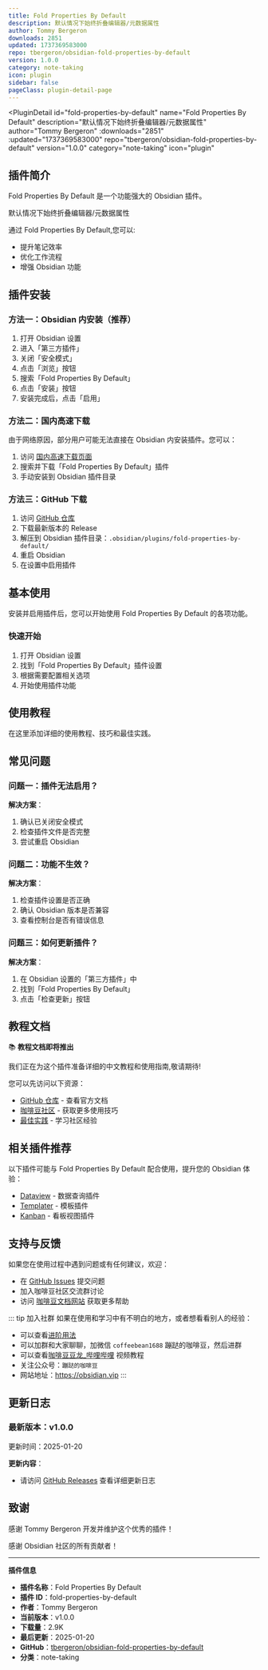 ```yaml
---
title: Fold Properties By Default
description: 默认情况下始终折叠编辑器/元数据属性
author: Tommy Bergeron
downloads: 2851
updated: 1737369583000
repo: tbergeron/obsidian-fold-properties-by-default
version: 1.0.0
category: note-taking
icon: plugin
sidebar: false
pageClass: plugin-detail-page
---
```


<PluginDetail
  id="fold-properties-by-default"
  name="Fold Properties By Default"
  description="默认情况下始终折叠编辑器/元数据属性"
  author="Tommy Bergeron"
  :downloads="2851"
  :updated="1737369583000"
  repo="tbergeron/obsidian-fold-properties-by-default"
  version="1.0.0"
  category="note-taking"
  icon="plugin"
>

<!-- AUTO_GENERATED_START -->
## 插件简介

Fold Properties By Default 是一个功能强大的 Obsidian 插件。

默认情况下始终折叠编辑器/元数据属性

通过 Fold Properties By Default,您可以:

- 提升笔记效率
- 优化工作流程
- 增强 Obsidian 功能

<!-- AUTO_GENERATED_END -->

<!-- AUTO_GENERATED_START -->
## 插件安装

### 方法一：Obsidian 内安装（推荐）

1. 打开 Obsidian 设置
2. 进入「第三方插件」
3. 关闭「安全模式」
4. 点击「浏览」按钮
5. 搜索「Fold Properties By Default」
6. 点击「安装」按钮
7. 安装完成后，点击「启用」

### 方法二：国内高速下载

由于网络原因，部分用户可能无法直接在 Obsidian 内安装插件。您可以：

1. 访问 [国内高速下载页面](/zh/documentation/obsidian-plugins-download.html)
2. 搜索并下载「Fold Properties By Default」插件
3. 手动安装到 Obsidian 插件目录

### 方法三：GitHub 下载

1. 访问 [GitHub 仓库](https://github.com/tbergeron/obsidian-fold-properties-by-default)
2. 下载最新版本的 Release
3. 解压到 Obsidian 插件目录：`.obsidian/plugins/fold-properties-by-default/`
4. 重启 Obsidian
5. 在设置中启用插件

## 基本使用

安装并启用插件后，您可以开始使用 Fold Properties By Default 的各项功能。

### 快速开始

1. 打开 Obsidian 设置
2. 找到「Fold Properties By Default」插件设置
3. 根据需要配置相关选项
4. 开始使用插件功能

<!-- AUTO_GENERATED_END -->

<!-- CUSTOM_CONTENT_START:tutorial -->
## 使用教程

在这里添加详细的使用教程、技巧和最佳实践。

<!-- CUSTOM_CONTENT_END:tutorial -->

<!-- SHARED_CONTENT_START -->
## 常见问题

### 问题一：插件无法启用？

**解决方案**：
1. 确认已关闭安全模式
2. 检查插件文件是否完整
3. 尝试重启 Obsidian

### 问题二：功能不生效？

**解决方案**：
1. 检查插件设置是否正确
2. 确认 Obsidian 版本是否兼容
3. 查看控制台是否有错误信息

### 问题三：如何更新插件？

**解决方案**：
1. 在 Obsidian 设置的「第三方插件」中
2. 找到「Fold Properties By Default」
3. 点击「检查更新」按钮

## 教程文档

📚 **教程文档即将推出**

我们正在为这个插件准备详细的中文教程和使用指南,敬请期待!

您可以先访问以下资源：
- [GitHub 仓库](https://github.com/tbergeron/obsidian-fold-properties-by-default) - 查看官方文档
- [咖啡豆社区](/zh/bases/) - 获取更多使用技巧
- [最佳实践](/zh/best-practices/) - 学习社区经验

## 相关插件推荐

以下插件可能与 Fold Properties By Default 配合使用，提升您的 Obsidian 体验：

- [Dataview](/zh/plugins/dataview.html) - 数据查询插件
- [Templater](/zh/plugins/templater-obsidian.html) - 模板插件
- [Kanban](/zh/plugins/obsidian-kanban.html) - 看板视图插件

## 支持与反馈

如果您在使用过程中遇到问题或有任何建议，欢迎：

- 在 [GitHub Issues](https://github.com/tbergeron/obsidian-fold-properties-by-default/issues) 提交问题
- 加入咖啡豆社区交流群讨论
- 访问 [咖啡豆文档网站](https://obsidian.vip) 获取更多帮助

::: tip 加入社群
如果在使用和学习中有不明白的地方，或者想看看别人的经验：
- 可以查看[进阶用法](/zh/advanced)
- 可以加群和大家聊聊，加微信 `coffeebean1688` 蹦跶的咖啡豆，然后进群
- 可以查看[咖啡豆豆龙_哔哩哔哩](https://space.bilibili.com/618777356) 视频教程
- 关注公众号：`蹦跶的咖啡豆`
- 网站地址：https://obsidian.vip
:::
<!-- SHARED_CONTENT_END -->

<!-- AUTO_GENERATED_START -->
## 更新日志

### 最新版本：v1.0.0

更新时间：2025-01-20

**更新内容**：
- 请访问 [GitHub Releases](https://github.com/tbergeron/obsidian-fold-properties-by-default/releases) 查看详细更新日志

## 致谢

感谢 Tommy Bergeron 开发并维护这个优秀的插件！

感谢 Obsidian 社区的所有贡献者！

---

**插件信息**
- **插件名称**：Fold Properties By Default
- **插件 ID**：fold-properties-by-default
- **作者**：Tommy Bergeron
- **当前版本**：v1.0.0
- **下载量**：2.9K
- **最后更新**：2025-01-20
- **GitHub**：[tbergeron/obsidian-fold-properties-by-default](https://github.com/tbergeron/obsidian-fold-properties-by-default)
- **分类**：note-taking
<!-- AUTO_GENERATED_END -->

</PluginDetail>

